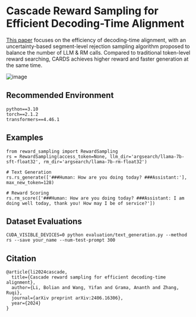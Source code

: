 # Cascade Reward Sampling for Efficient Decoding-Time Alignment
[This paper](https://arxiv.org/pdf/2406.16306) focuses on the efficiency of decoding-time alignment, with an uncertainty-based segment-level rejection sampling algorithm proposed to balance the number of LLM & RM calls. Compared to traditional token-level reward searching, CARDS achieves higher reward and faster generation at the same time.

![image](./reward_sampling.png)

## Recommended Environment
```
python==3.10
torch==2.1.2
transformers==4.46.1
```

## Examples
```
from reward_sampling import RewardSampling
rs = RewardSampling(access_token=None, llm_dir='argsearch/llama-7b-sft-float32', rm_dir='argsearch/llama-7b-rm-float32')

# Text Generation
rs.rs_generate(['###Human: How are you doing today? ###Assistant:'], max_new_token=128)

# Reward Scoring
rs.rm_score(['###Human: How are you doing today? ###Assistant: I am doing well today, thank you! How may I be of service?'])
```

## Dataset Evaluations
```
CUDA_VISIBLE_DEVICES=0 python evaluation/text_generation.py --method rs --save your_name --num-test-prompt 300
```

## Citation
```
@article{li2024cascade,
  title={Cascade reward sampling for efficient decoding-time alignment},
  author={Li, Bolian and Wang, Yifan and Grama, Ananth and Zhang, Ruqi},
  journal={arXiv preprint arXiv:2406.16306},
  year={2024}
}
```

